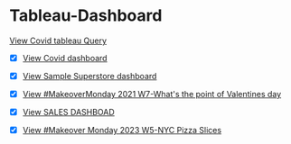 # Tableau-Dashboard
[View Covid tableau Query](https://github.com/Sumaya524/Tableau-Dashboard/blob/main/Covid%20TableauQuery.sql)

- [x] [View Covid dashboard](https://public.tableau.com/views/CovidDasboard_16760608598840/Dashboard1?:language=en-US&:display_count=n&:origin=viz_share_link)

- [x] [View Sample Superstore dashboard](https://public.tableau.com/views/Sample-Superstore_16764789880940/SampleSuperstore_1?:language=en-US&:display_count=n&:origin=viz_share_link)

- [x] [View #MakeoverMonday 2021 W7-What's the point of Valentines day](https://public.tableau.com/views/MakeoverMonday2021W7-WhatspointofValentinesDay/MakeoverMonday2021W7-WhatsthepointofValentinesday?:language=en-US&:display_count=n&:origin=viz_share_link)

- [x] [View SALES DASHBOAD](https://public.tableau.com/views/SalesDashboard_16764975949820/SalesDashboard?:language=en-US&:display_count=n&:origin=viz_share_link)

-[x] [View #Makeover Monday 2023 W5-NYC Pizza Slices](https://public.tableau.com/views/MakeoverMonday2023NYCPizzaSlices/MakeoverMonday2023W5NYCPizzaSlices?:language=en-US&:display_count=n&:origin=viz_share_link)
